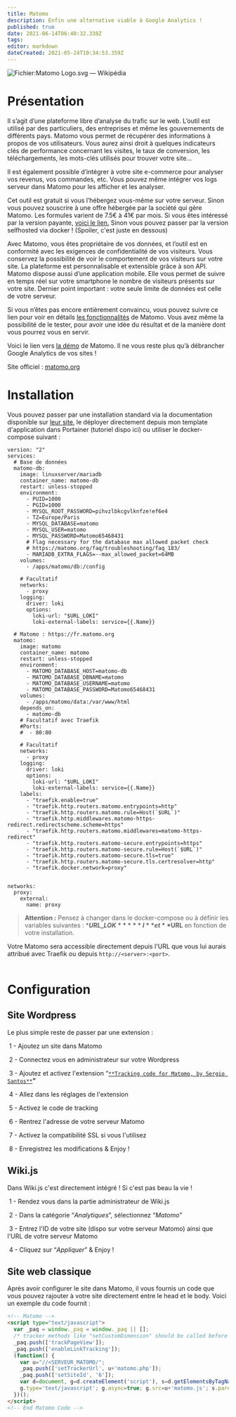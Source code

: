 ```yaml
---
title: Matomo
description: Enfin une alternative viable à Google Analytics !
published: true
date: 2021-06-14T06:40:32.338Z
tags: 
editor: markdown
dateCreated: 2021-05-24T10:34:53.359Z
---
```


![Fichier:Matomo Logo.svg — Wikipédia](https://upload.wikimedia.org/wikipedia/commons/thumb/c/c9/Matomo_Logo.svg/1280px-Matomo_Logo.svg.png)

# Présentation

Il s’agit d’une plateforme libre d’analyse du trafic sur le web. L’outil est utilisé par des particuliers, des entreprises et même les gouvernements de différents pays. Matomo vous permet de récupérer des informations à propos de vos utilisateurs. Vous aurez ainsi droit à quelques indicateurs clés de performance concernant les visites, le taux de conversion, les téléchargements, les mots-clés utilisés pour trouver votre site…

Il est également possible d’intégrer à votre site e-commerce pour analyser vos revenus, vos commandes, etc. Vous pouvez même intégrer vos logs serveur dans Matomo pour les afficher et les analyser.

Cet outil est gratuit si vous l’hébergez vous-même sur votre serveur. Sinon vous pouvez souscrire à une offre hébergée par la société qui gère Matomo. Les formules varient de 7.5€ à 41€ par mois. Si vous êtes intéressé par la version payante, [voici le lien.](https://www.innocraft.cloud/#pricing) Sinon vous pouvez passer par la version selfhosted via docker ! (Spoiler, c'est juste en dessous) 

Avec Matomo, vous êtes propriétaire de vos données, et l’outil est en conformité avec les exigences de confidentialité de vos visiteurs. Vous conservez la possibilité de voir le comportement de vos visiteurs sur votre site. La plateforme est personnalisable et extensible grâce à son API. Matomo dispose aussi d’une application mobile. Elle vous permet de suivre en temps réel sur votre smartphone le nombre de visiteurs présents sur votre site. Dernier point important : votre seule limite de données est celle de votre serveur.

Si vous n’êtes pas encore entièrement convaincu, vous pouvez suivre ce lien pour voir en détails [les fonctionnalités](https://matomo.org/what-is-matomo/) de Matomo. Vous avez même la possibilité de le tester, pour avoir une idée du résultat et de la manière dont vous pourrez vous en servir.

Voici le lien vers [la démo](https://demo.matomo.org/index.php?module=CoreHome&action=index&idSite=3&period=day&date=yesterday#?idSite=3&period=day&date=yesterday&category=Dashboard_Dashboard&subcategory=1) de Matomo. Il ne vous reste plus qu’à débrancher Google Analytics de vos sites !

Site officiel : [matomo.org](https://matomo.org)

# Installation

Vous pouvez passer par une installation standard via la documentation disponible sur [leur site](https://fr.matomo.org/docs/installation/), le déployer directement depuis mon template d'application dans Portainer (tutoriel dispo ici) ou utiliser le docker-compose suivant :

```plaintext
version: "2"
services:
  # Base de données    
  matomo-db:
    image: linuxserver/mariadb
    container_name: matomo-db
    restart: unless-stopped
    environment:
      - PUID=1000
      - PGID=1000
      - MYSQL_ROOT_PASSWORD=pihvzlbkcgvlknfze!ef6e4
      - TZ=Europe/Paris
      - MYSQL_DATABASE=matomo
      - MYSQL_USER=matomo
      - MYSQL_PASSWORD=Matomo65468431
      # Flag necessary for the database max allowed packet check
      # https://matomo.org/faq/troubleshooting/faq_183/
      - MARIADB_EXTRA_FLAGS=--max_allowed_packet=64MB
    volumes:
      - /apps/matomo/db:/config

    # Facultatif
    networks:
      - proxy
    logging:
      driver: loki
      options:
        loki-url: "$URL_LOKI"
        loki-external-labels: service={{.Name}}
        
  # Matomo : https://fr.matomo.org
  matomo:
    image: matomo
    container_name: matomo
    restart: unless-stopped
    environment:
      - MATOMO_DATABASE_HOST=matomo-db
      - MATOMO_DATABASE_DBNAME=matomo
      - MATOMO_DATABASE_USERNAME=matomo
      - MATOMO_DATABASE_PASSWORD=Matomo65468431
    volumes:
      - /apps/matomo/data:/var/www/html
    depends_on:
      - matomo-db
    # Facultatif avec Traefik  
    #Ports:
    #  - 80:80

    # Facultatif  
    networks:
      - proxy
    logging:
      driver: loki
      options:
        loki-url: "$URL_LOKI"
        loki-external-labels: service={{.Name}}
    labels:
      - "traefik.enable=true"
      - "traefik.http.routers.matomo.entrypoints=http"
      - "traefik.http.routers.matomo.rule=Host(`$URL`)"
      - "traefik.http.middlewares.matomo-https-redirect.redirectscheme.scheme=https"
      - "traefik.http.routers.matomo.middlewares=matomo-https-redirect"
      - "traefik.http.routers.matomo-secure.entrypoints=https"
      - "traefik.http.routers.matomo-secure.rule=Host(`$URL`)"
      - "traefik.http.routers.matomo-secure.tls=true"
      - "traefik.http.routers.matomo-secure.tls.certresolver=http"
      - "traefik.docker.network=proxy"

      
networks:
  proxy:
    external:
      name: proxy
```

> **Attention :** Pensez à changer dans le docker-compose ou à définir les variables suivantes : ***$URL\_LOK*****I** et **$URL** en fonction de votre installation.

Votre Matomo sera accessible directement depuis l'URL que vous lui aurais attribué avec Traefik ou depuis `http://<server>:<port>`.  
 

# Configuration

## Site Wordpress

Le plus simple reste de passer par une extension :

 1 - Ajoutez un site dans Matomo

 2 - Connectez vous en administrateur sur votre Wordpress

 3 - Ajoutez et activez l'extension “[`**Tracking code for Matomo, by Sergio Santos**`](https://wordpress.org/plugins/piwik-tracking-by-mente-binaria/)**”** 

 4 - Allez dans les réglages de l'extension

 5 - Activez le code de tracking

 6 - Rentrez l'adresse de votre serveur Matomo

 7 - Activez la compatibilité SSL si vous l'utilisez

 8 - Enregistrez les modifications & Enjoy ! 

## Wiki.js

Dans Wiki.js c'est directement intégré ! Si c'est pas beau la vie !

 1 - Rendez vous dans la partie administrateur de Wiki.js

 2 - Dans la catégorie “*Analytiques*”, sélectionnez “*Matomo*”

 3 - Entrez l'ID de votre site (dispo sur votre serveur Matomo) ainsi que l'URL de votre serveur Matomo

 4 - Cliquez sur “*Appliquer*” & Enjoy ! 

## Site web classique

Après avoir configurer le site dans Matomo, il vous fournis un code que vous pouvez rajouter à votre site directement entre le head et le body. Voici un exemple du code fournit :

```html
<!-- Matomo -->
<script type="text/javascript">
  var _paq = window._paq = window._paq || [];
  /* tracker methods like "setCustomDimension" should be called before "trackPageView" */
  _paq.push(['trackPageView']);
  _paq.push(['enableLinkTracking']);
  (function() {
    var u="//<SERVEUR_MATOMO/";
    _paq.push(['setTrackerUrl', u+'matomo.php']);
    _paq.push(['setSiteId', '6']);
    var d=document, g=d.createElement('script'), s=d.getElementsByTagName('script')[0];
    g.type='text/javascript'; g.async=true; g.src=u+'matomo.js'; s.parentNode.insertBefore(g,s);
  })();
</script>
<!-- End Matomo Code -->
```